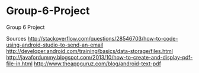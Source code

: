 # Group-6-Project
Group 6 Project



Sources
http://stackoverflow.com/questions/28546703/how-to-code-using-android-studio-to-send-an-email
http://developer.android.com/training/basics/data-storage/files.html
http://javafordummy.blogspot.com/2013/10/how-to-create-and-display-pdf-file-in.html
http://www.theappguruz.com/blog/android-text-pdf